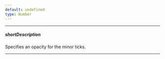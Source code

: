 ```yaml
---
default: undefined
type: Number
---
```

---
##### shortDescription
Specifies an opacity for the minor ticks.

---
